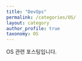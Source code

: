 ```yaml
---
title: "DevOps"
permalink: /categories/OS/
layout: category
author_profile: true
taxonomy: OS 
---
```


OS 관련 포스팅입니다.
